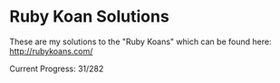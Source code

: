Ruby Koan Solutions
===================

These are my solutions to the "Ruby Koans" which can be found here: http://rubykoans.com/

Current Progress: 31/282
